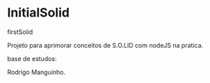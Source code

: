 # InitialSolid
firstSolid

Projeto para aprimorar conceitos de S.O.LID com nodeJS na pratica.

base de estudos:

Rodrigo Manguinho. 



